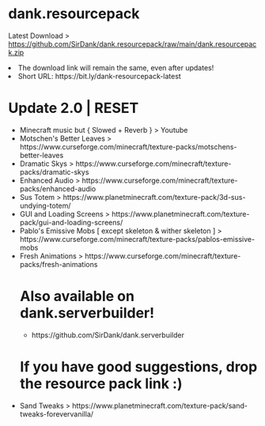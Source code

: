 # dank.resourcepack
Latest Download > https://github.com/SirDank/dank.resourcepack/raw/main/dank.resourcepack.zip
<li> The download link will remain the same, even after updates! </li>
<li> Short URL: https://bit.ly/dank-resourcepack-latest </li>

<h1> Update 2.0 | RESET </h1>
<ul>
<li> Minecraft music but { Slowed + Reverb } > Youtube </li>
<li> Motschen's Better Leaves > https://www.curseforge.com/minecraft/texture-packs/motschens-better-leaves </li>
<li> Dramatic Skys > https://www.curseforge.com/minecraft/texture-packs/dramatic-skys </li>
<li> Enhanced Audio > https://www.curseforge.com/minecraft/texture-packs/enhanced-audio </li>
<li> Sus Totem > https://www.planetminecraft.com/texture-pack/3d-sus-undying-totem/ </li>
<li> GUI and Loading Screens > https://www.planetminecraft.com/texture-pack/gui-and-loading-screens/ </li>
<li> Pablo's Emissive Mobs [ except skeleton & wither skeleton ] > https://www.curseforge.com/minecraft/texture-packs/pablos-emissive-mobs </li>
<li> Fresh Animations > https://www.curseforge.com/minecraft/texture-packs/fresh-animations </li>

<h1> Also available on dank.serverbuilder! </h1>
<ul>
<li> https://github.com/SirDank/dank.serverbuilder </li>
</ul>

<h1> If you have good suggestions, drop the resource pack link :) </h1>
<li> Sand Tweaks > https://www.planetminecraft.com/texture-pack/sand-tweaks-forevervanilla/ </li>